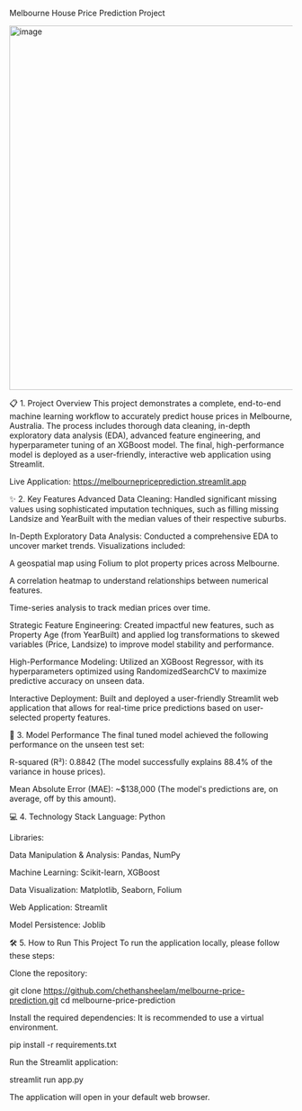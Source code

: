 Melbourne House Price Prediction Project

<img width="588" height="647" alt="image" src="https://github.com/user-attachments/assets/f6f0c9bc-aaa4-484e-b845-907121d19178" />


📋 1. Project Overview
This project demonstrates a complete, end-to-end machine learning workflow to accurately predict house prices in Melbourne, Australia. The process includes thorough data cleaning, in-depth exploratory data analysis (EDA), advanced feature engineering, and hyperparameter tuning of an XGBoost model. The final, high-performance model is deployed as a user-friendly, interactive web application using Streamlit.

Live Application: https://melbournepriceprediction.streamlit.app

✨ 2. Key Features
Advanced Data Cleaning: Handled significant missing values using sophisticated imputation techniques, such as filling missing Landsize and YearBuilt with the median values of their respective suburbs.

In-Depth Exploratory Data Analysis: Conducted a comprehensive EDA to uncover market trends. Visualizations included:

A geospatial map using Folium to plot property prices across Melbourne.

A correlation heatmap to understand relationships between numerical features.

Time-series analysis to track median prices over time.

Strategic Feature Engineering: Created impactful new features, such as Property Age (from YearBuilt) and applied log transformations to skewed variables (Price, Landsize) to improve model stability and performance.

High-Performance Modeling: Utilized an XGBoost Regressor, with its hyperparameters optimized using RandomizedSearchCV to maximize predictive accuracy on unseen data.

Interactive Deployment: Built and deployed a user-friendly Streamlit web application that allows for real-time price predictions based on user-selected property features.

🚀 3. Model Performance
The final tuned model achieved the following performance on the unseen test set:

R-squared (R²): 0.8842 (The model successfully explains 88.4% of the variance in house prices).

Mean Absolute Error (MAE): ~$138,000 (The model's predictions are, on average, off by this amount).

💻 4. Technology Stack
Language: Python

Libraries:

Data Manipulation & Analysis: Pandas, NumPy

Machine Learning: Scikit-learn, XGBoost

Data Visualization: Matplotlib, Seaborn, Folium

Web Application: Streamlit

Model Persistence: Joblib

🛠️ 5. How to Run This Project
To run the application locally, please follow these steps:

Clone the repository:

git clone https://github.com/chethansheelam/melbourne-price-prediction.git
cd melbourne-price-prediction

Install the required dependencies:
It is recommended to use a virtual environment.

pip install -r requirements.txt

Run the Streamlit application:

streamlit run app.py

The application will open in your default web browser.
